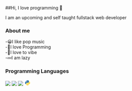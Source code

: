 ##Hi, I love programming :wave:
<p>I am an upcoming and self taught fullstack web developer</p>
<h3>About me</h3>
-😀I like pop music
<br>
-💖I love Programming
<br>
-🌇I love to vibe
<br>
-💤I am lazy
<br>
<h3>Programming Languages</h3>
<code><img height="20" src="https://cdn.jsdelivr.net/gh/devicons/devicon/icons/html5/html5-original.svg"></code>
<code><img height="20" src="https://cdn.jsdelivr.net/gh/devicons/devicon/icons/css3/css3-original.svg"></code>
<code><img height="20" src="https://cdn.jsdelivr.net/gh/devicons/devicon/icons/javascript/javascript-original.svg"></code>
<code><img height="20" src="https://github.com/devicons/devicon/blob/master/icons/python/python-original.svg"></code>
<!---
NiketJohn7/NiketJohn7 is a ✨ special ✨ repository because its `README.md` (this file) appears on your GitHub profile.
You can click the Preview link to take a look at your changes.
--->
